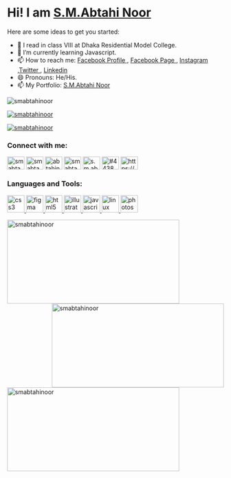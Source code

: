 # Hi! I am <a href="https://smabtahinoor.netlify.app">S.M.Abtahi Noor</a>

Here are some ideas to get you started:

- 🔭 I read in class VIII at Dhaka Residential Model College. 
- 🌱 I’m currently learning Javascript.
- 📫 How to reach me: <a href="https://www.facebook.com/abtahinoorsm"> Facebook Profile </a>, <a href="https://www.facebook.com/19smabtahinoor"> Facebook Page </a> , <a href="https://www.instagram.com/smabtahinoor">Instagram </a> ,<a href="https://www.twitter.com/smabtahinoor">Twitter </a>, <a href="https://www.linkedin.com/in/smabtahinoor/"> Linkedin </a>
- 😄 Pronouns: He/His.
- 📫 My Portfolio: <a href="https://smabtahinoor.netlify.app">S.M.Abtahi Noor </a>
<p align="left"> <img src="https://komarev.com/ghpvc/?username=smabtahinoor&label=Profile%20views&color=0e75b6&style=flat" alt="smabtahinoor" /> </p>
<p align="left"> <a href="https://twitter.com/smabtahinoor" target="blank"><img src="https://img.shields.io/twitter/follow/smabtahinoor?logo=twitter&style=for-the-badge" alt="smabtahinoor" /></a> </p><p align="left"> <a href="https://github.com/SmAbtahinoor"><img src="https://github-profile-trophy.vercel.app/?username=smabtahinoor" alt="smabtahinoor" /></a> </p>

<h3 align="left">Connect with me:</h3>
<p align="left">
<a href="https://twitter.com/smabtahinoor" target="blank"><img align="center" src="https://cdn.jsdelivr.net/npm/simple-icons@3.0.1/icons/twitter.svg" alt="smabtahinoor" height="30" width="40" /></a>
<a href="https://linkedin.com/in/smabtahinoor" target="blank"><img align="center" src="https://cdn.jsdelivr.net/npm/simple-icons@3.0.1/icons/linkedin.svg" alt="smabtahinoor" height="30" width="40" /></a>
<a href="https://fb.com/abtahinoorsm" target="blank"><img align="center" src="https://cdn.jsdelivr.net/npm/simple-icons@3.0.1/icons/facebook.svg" alt="abtahinoorsm" height="30" width="40" /></a>
<a href="https://instagram.com/smabtahinoor" target="blank"><img align="center" src="https://cdn.jsdelivr.net/npm/simple-icons@3.0.1/icons/instagram.svg" alt="smabtahinoor" height="30" width="40" /></a>
<a href="https://www.youtube.com/c/s.m.abtahi noor" target="blank"><img align="center" src="https://cdn.jsdelivr.net/npm/simple-icons@3.0.1/icons/youtube.svg" alt="s.m.abtahi noor" height="30" width="40" /></a>
<a href="https://discord.gg/#4438" target="blank"><img align="center" src="https://cdn.jsdelivr.net/npm/simple-icons@3.0.1/icons/discord.svg" alt="#4438" height="30" width="40" /></a>
<a href="/https://smabtahinoor.netlify.app" target="blank"><img align="center" src="https://cdn.jsdelivr.net/npm/simple-icons@3.0.1/icons/rss.svg" alt="https://smabtahinoor.netlify.app" height="30" width="40" /></a>
</p>

<h3 align="left">Languages and Tools:</h3>
<p align="left"> <a href="https://github.com/SmAbtahinoor" target="_blank"> <img src="https://devicons.github.io/devicon/devicon.git/icons/css3/css3-original-wordmark.svg" alt="css3" width="40" height="40"/> </a> <a href="https://github.com/SmAbtahinoor" target="_blank"> <img src="https://www.vectorlogo.zone/logos/figma/figma-icon.svg" alt="figma" width="40" height="40"/> </a> <a href="https://github.com/SmAbtahinoor" target="_blank"> <img src="https://devicons.github.io/devicon/devicon.git/icons/html5/html5-original-wordmark.svg" alt="html5" width="40" height="40"/> </a> <a href="https://github.com/SmAbtahinoor" target="_blank"> <img src="https://www.vectorlogo.zone/logos/adobe_illustrator/adobe_illustrator-icon.svg" alt="illustrator" width="40" height="40"/> </a> <a href="https://github.com/SmAbtahinoor" target="_blank"> <img src="https://devicons.github.io/devicon/devicon.git/icons/javascript/javascript-original.svg" alt="javascript" width="40" height="40"/> </a> <a href="https://github.com/SmAbtahinoor" target="_blank"> <img src="https://devicons.github.io/devicon/devicon.git/icons/linux/linux-original.svg" alt="linux" width="40" height="40"/> </a> <a href="https://github.com/SmAbtahinoor" target="_blank"> <img src="https://devicons.github.io/devicon/devicon.git/icons/photoshop/photoshop-plain.svg" alt="photoshop" width="40" height="40"/> </a> </p>

<p><img align="left" width="400px" height="195px"float="left"src="https://github-readme-stats.vercel.app/api/top-langs?username=smabtahinoor&show_icons=true&locale=en&layout=compact" alt="smabtahinoor" /></p>
<br>

<p>&nbsp;<img align="right"width="400px" height="195px" src="https://github-readme-stats.vercel.app/api?username=smabtahinoor&show_icons=true&locale=en" alt="smabtahinoor" /></p>

<p><img align="center"width="400px" height="195px"src="https://github-readme-streak-stats.herokuapp.com/?user=smabtahinoor&" alt="smabtahinoor" /></p>

